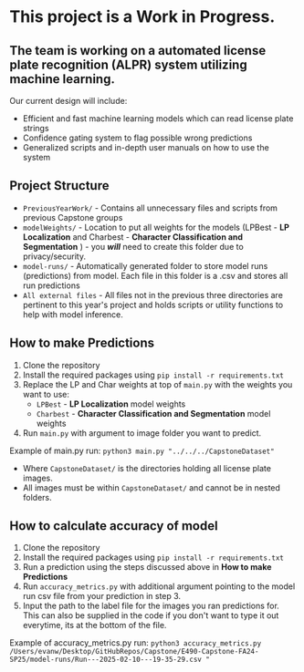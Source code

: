 # This project is a Work in Progress.

## The team is working on a automated license plate recognition (ALPR) system utilizing machine learning.

Our current design will include:
- Efficient and fast machine learning models which can read license plate strings
- Confidence gating system to flag possible wrong predictions
- Generalized scripts and in-depth user manuals on how to use the system

## Project Structure

- `PreviousYearWork/` - Contains all unnecessary files and scripts from previous Capstone groups
- `modelWeights/` - Location to put all weights for the models (LPBest - __LP Localization__ and Charbest - __Character Classification and Segmentation__ ) - you ***will*** need to create this folder due to privacy/security. 
- `model-runs/` - Automatically generated folder to store model runs (predictions) from model. Each file in this folder is a .csv and stores all run predictions 
- `All external files` - All files not in the previous three directories are pertinent to this year's project and holds scripts or utility functions to help with model inference.

## How to make Predictions

1. Clone the repository
2. Install the required packages using `pip install -r requirements.txt`
3. Replace the LP and Char weights at top of `main.py` with the weights you want to use:
   - `LPBest` - __LP Localization__ model weights
   - `Charbest` - __Character Classification and Segmentation__ model weights
4. Run `main.py` with argument to image folder you want to predict. 

Example of main.py run: `python3 main.py "../../../CapstoneDataset"`
- Where `CapstoneDataset/` is the directories holding all license plate images.
- All images must be within `CapstoneDataset/` and cannot be in nested folders.

## How to calculate accuracy of model

1. Clone the repository
2. Install the required packages using `pip install -r requirements.txt`
3. Run a prediction using the steps discussed above in **How to make Predictions**
4. Run `accuracy_metrics.py` with additional argument pointing to the model run csv file from your prediction in step 3.
5. Input the path to the label file for the images you ran predictions for. This can also be supplied in the code if you don't want to type it out everytime, its at the bottom of the file.

Example of accuracy_metrics.py run: `python3 accuracy_metrics.py /Users/evanw/Desktop/GitHubRepos/Capstone/E490-Capstone-FA24-SP25/model-runs/Run---2025-02-10---19-35-29.csv "`